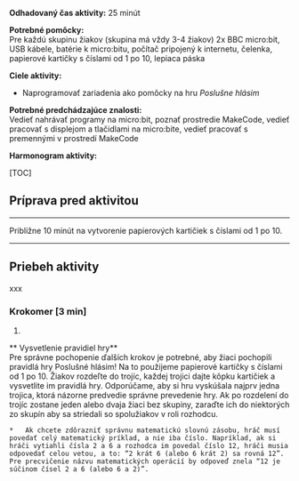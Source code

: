 <!--
**Pomocné materiály:**

* [Prezentácia]()
-->

**Odhadovaný čas aktivity:** 25 minút

**Potrebné pomôcky:**  
Pre každú skupinu žiakov (skupina má vždy 3-4 žiakov) 2x BBC micro:bit, USB kábele, batérie k micro:bitu,
počítač pripojený k internetu, čelenka, papierové kartičky s číslami od 1 po 10, lepiaca páska

**Ciele aktivity:**

* Naprogramovať zariadenia ako pomôcky na hru _Poslušne hlásim_

**Potrebné predchádzajúce znalosti:**  
Vedieť nahrávať programy na micro:bit, poznať prostredie MakeCode, vedieť pracovať s displejom a tlačidlami na
micro:bite, vedieť pracovať s premennými v prostredí MakeCode

**Harmonogram aktivity:**

[TOC]

## Príprava pred aktivitou
---

Približne 10 minút na vytvorenie papierových kartičiek s číslami od 1 po 10.

---
## Priebeh aktivity
xxx

### Krokomer [3 min]

1. 
** Vysvetlenie pravidiel hry** \
Pre správne pochopenie ďalších krokov je potrebné, aby žiaci pochopili pravidlá hry Poslušné hlásim!
Na to použijeme papierové kartičky s číslami od 1 po 10. Žiakov rozdeľte do trojíc,  každej trojici dajte kôpku
kartičiek a vysvetlite im pravidlá hry. Odporúčame, aby si hru vyskúšala najprv jedna trojica, ktorá názorne predvedie
správne prevedenie hry. Ak po rozdelení do trojíc zostane jeden alebo dvaja žiaci bez skupiny, zaraďte ich do niektorých
zo skupín aby sa striedali so spolužiakov v roli rozhodcu.

    *   Ak chcete zdôrazniť správnu matematickú slovnú zásobu, hráč musí povedať celý matematický príklad, a nie iba číslo. Napríklad, ak si hráči vytiahli čísla 2 a 6 a rozhodca im povedal číslo 12, hráči musia odpovedať celou vetou, a to: “2 krát 6 (alebo 6 krát 2) sa rovná 12”. Pre precvičenie názvu matematických operácií by odpoveď znela “12 je súčinom čísel 2 a 6 (alebo 6 a 2)”.
